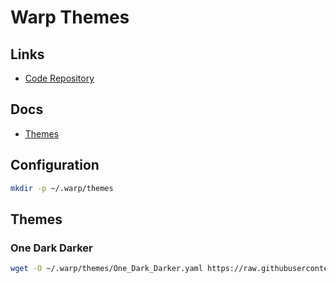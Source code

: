 # Warp Themes

<!--
https://github.com/mv-stns/poimandres-dark-theme-for-warp
-->

## Links

- [Code Repository](https://github.com/warpdotdev/themes/)

## Docs

- [Themes](https://docs.warp.dev/features/themes)

## Configuration

```sh
mkdir -p ~/.warp/themes
```

## Themes

### One Dark Darker

```sh
wget -O ~/.warp/themes/One_Dark_Darker.yaml https://raw.githubusercontent.com/andrewmcodes/warp-one-dark-darker/main/One_Dark_Darker.yaml
```
